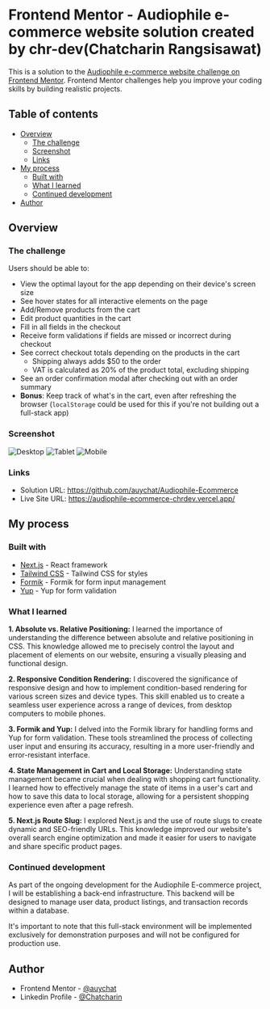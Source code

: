 # Frontend Mentor - Audiophile e-commerce website solution created by chr-dev(Chatcharin Rangsisawat)

This is a solution to the [Audiophile e-commerce website challenge on Frontend Mentor](https://www.frontendmentor.io/challenges/audiophile-ecommerce-website-C8cuSd_wx). Frontend Mentor challenges help you improve your coding skills by building realistic projects.

## Table of contents

- [Overview](#overview)
  - [The challenge](#the-challenge)
  - [Screenshot](#screenshot)
  - [Links](#links)
- [My process](#my-process)
  - [Built with](#built-with)
  - [What I learned](#what-i-learned)
  - [Continued development](#continued-development)
- [Author](#author)

## Overview

### The challenge

Users should be able to:

- View the optimal layout for the app depending on their device's screen size
- See hover states for all interactive elements on the page
- Add/Remove products from the cart
- Edit product quantities in the cart
- Fill in all fields in the checkout
- Receive form validations if fields are missed or incorrect during checkout
- See correct checkout totals depending on the products in the cart
  - Shipping always adds $50 to the order
  - VAT is calculated as 20% of the product total, excluding shipping
- See an order confirmation modal after checking out with an order summary
- **Bonus**: Keep track of what's in the cart, even after refreshing the browser (`localStorage` could be used for this if you're not building out a full-stack app)

### Screenshot
![Desktop](./screenshots/Screenshot-desktop.png)
![Tablet](./screenshots/Screenshot-tablet.png)
![Mobile](./screenshots/Screenshot-mobile.png)


### Links

- Solution URL: https://github.com/auychat/Audiophile-Ecommerce
- Live Site URL: https://audiophile-ecommerce-chrdev.vercel.app/

## My process

### Built with
- [Next.js](https://nextjs.org/) - React framework
- [Tailwind CSS](https://tailwindcss.com/) - Tailwind CSS for styles
- [Formik](https://formik.org/) - Formik for form input management
- [Yup](https://github.com/jquense/yup) - Yup for form validation


### What I learned

**1. Absolute vs. Relative Positioning:**
I learned the importance of understanding the difference between absolute and relative positioning in CSS. This knowledge allowed me to precisely control the layout and placement of elements on our website, ensuring a visually pleasing and functional design.

**2. Responsive Condition Rendering:**
I discovered the significance of responsive design and how to implement condition-based rendering for various screen sizes and device types. This skill enabled us to create a seamless user experience across a range of devices, from desktop computers to mobile phones.

**3. Formik and Yup:**
I delved into the Formik library for handling forms and Yup for form validation. These tools streamlined the process of collecting user input and ensuring its accuracy, resulting in a more user-friendly and error-resistant interface.

**4. State Management in Cart and Local Storage:**
Understanding state management became crucial when dealing with shopping cart functionality. I learned how to effectively manage the state of items in a user's cart and how to save this data to local storage, allowing for a persistent shopping experience even after a page refresh.

**5. Next.js Route Slug:**
I explored Next.js and the use of route slugs to create dynamic and SEO-friendly URLs. This knowledge improved our website's overall search engine optimization and made it easier for users to navigate and share specific product pages.


### Continued development

As part of the ongoing development for the Audiophile E-commerce project, I will be establishing a back-end infrastructure. This backend will be designed to manage user data, product listings, and transaction records within a database.

It's important to note that this full-stack environment will be implemented exclusively for demonstration purposes and will not be configured for production use.


## Author

- Frontend Mentor - [@auychat](https://www.frontendmentor.io/profile/auychat)
- Linkedin Profile - [@Chatcharin](https://www.linkedin.com/in/chatcharin-rangsisawat-9b42ba184/)

